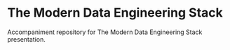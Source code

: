 # The Modern Data Engineering Stack
Accompaniment repository for The Modern Data Engineering Stack presentation.

